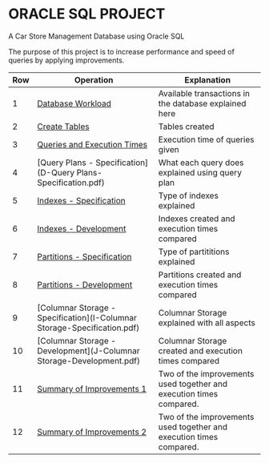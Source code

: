 # ORACLE SQL PROJECT

A Car Store Management Database using Oracle SQL

The purpose of this project is to increase performance and speed of queries by applying improvements.

| Row | Operation                        | Explanation                                                         |
|-----|----------------------------------|---------------------------------------------------------------------|
| 1   | [Database Workload](A-Database_Workload-Specification.pdf)                | Available transactions in the database explained here               |
| 2   | [Create Tables](B-Creating_Tables.pdf)                    | Tables created                                                      |
| 3   | [Queries and Execution Times](C-Queries-Execution_Times.pdf)      | Execution time of queries given                                     |
| 4   | [Query Plans - Specification](D-Query Plans-Specification.pdf)      | What each query does explained using query plan                     |
| 5   | [Indexes - Specification](E-Indexes-Specification.pdf)          | Type of indexes explained                                           |
| 6   | [Indexes - Development](F-Indexes-Development.pdf)            | Indexes created and execution times compared                        |
| 7   | [Partitions - Specification](G-Partitions-Specification.pdf)       | Type of partititions explained                                      |
| 8   | [Partitions - Development](H-Partitions-Development.pdf)         | Partitions created and execution times compared                     |
| 9   | [Columnar Storage - Specification](I-Columnar Storage-Specification.pdf) | Columnar Storage explained with all aspects                         |
| 10  | [Columnar Storage - Development](J-Columnar Storage-Development.pdf)   | Columnar Storage created and execution times compared               |
| 11  | [Summary of Improvements 1](K-Summary_Of_Improvements_1.pdf)        | Two of the improvements used together and execution times compared. |
| 12  | [Summary of Improvements 2](L-Summary_Of_Improvements_2.pdf)        | Two of the improvements used together and execution times compared. |

